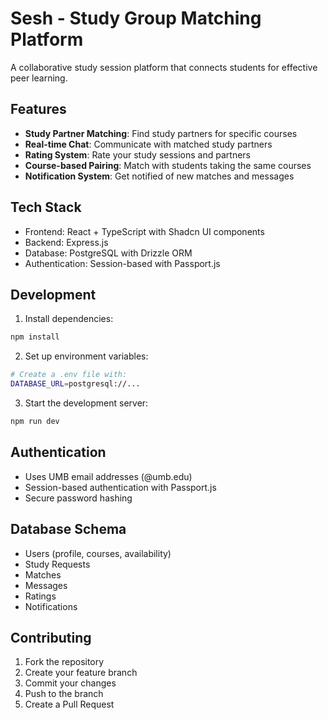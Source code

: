 # Sesh - Study Group Matching Platform

A collaborative study session platform that connects students for effective peer learning.

## Features

- **Study Partner Matching**: Find study partners for specific courses
- **Real-time Chat**: Communicate with matched study partners
- **Rating System**: Rate your study sessions and partners
- **Course-based Pairing**: Match with students taking the same courses
- **Notification System**: Get notified of new matches and messages

## Tech Stack

- Frontend: React + TypeScript with Shadcn UI components
- Backend: Express.js
- Database: PostgreSQL with Drizzle ORM
- Authentication: Session-based with Passport.js

## Development

1. Install dependencies:
```bash
npm install
```

2. Set up environment variables:
```bash
# Create a .env file with:
DATABASE_URL=postgresql://...
```

3. Start the development server:
```bash
npm run dev
```

## Authentication

- Uses UMB email addresses (@umb.edu)
- Session-based authentication with Passport.js
- Secure password hashing

## Database Schema

- Users (profile, courses, availability)
- Study Requests
- Matches
- Messages
- Ratings
- Notifications

## Contributing

1. Fork the repository
2. Create your feature branch
3. Commit your changes
4. Push to the branch
5. Create a Pull Request
